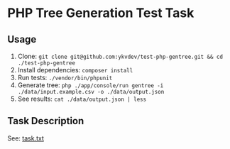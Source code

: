 # PHP Tree Generation Test Task

## Usage

1. Clone: `git clone git@github.com:ykvdev/test-php-gentree.git && cd ./test-php-gentree`
1. Install dependencies: `composer install`
1. Run tests: `./vendor/bin/phpunit`
1. Generate tree: `php ./app/console/run gentree -i ./data/input.example.csv -o ./data/output.json`
1. See results: `cat ./data/output.json | less`

## Task Description

See: [task.txt](./task.txt)